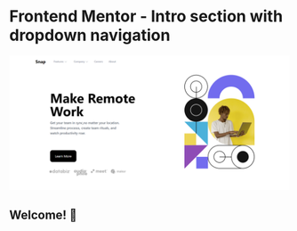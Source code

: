 # Frontend Mentor - Intro section with dropdown navigation

![Design preview for the Intro section with dropdown navigation coding challenge](./design/design.png)

## Welcome! 👋

